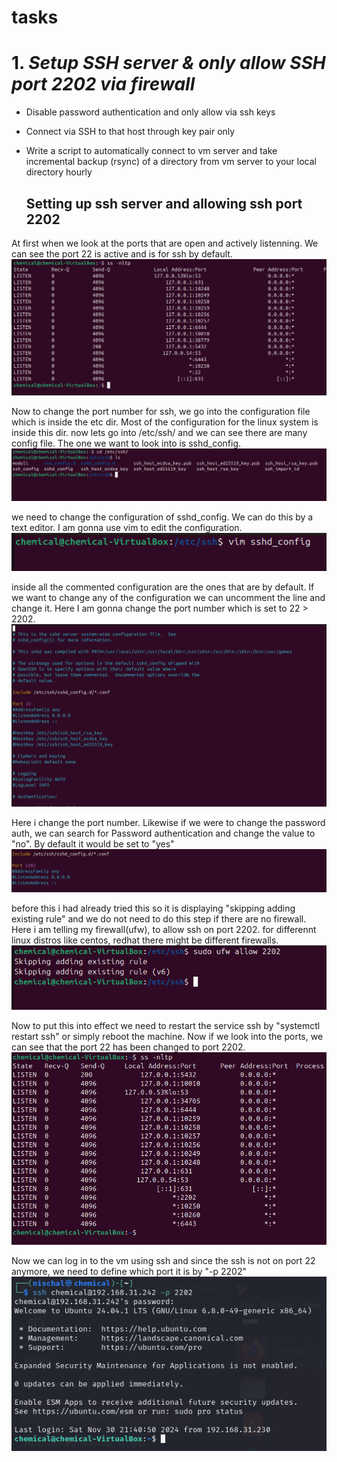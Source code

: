 # tasks

# 1. *Setup SSH server & only allow SSH port 2202 via firewall*
- Disable password authentication and only allow via ssh keys
- Connect via SSH to that host through key pair only
- Write a script to automatically connect to vm server and take incremental backup (rsync) of
  a directory from vm server to your local directory hourly 



  ## Setting up ssh server and allowing ssh port 2202


At first when we look at the ports that are open and actively listenning. We can see the port 22 is active and is for ssh by default.
![screenshot](images/1.png)


Now to change the port number for ssh, we go into the configuration file which is inside the etc dir. Most of the configuration for the linux system is inside this dir. now lets go into /etc/ssh/ and we can see there are many config file. The one we want to look into is sshd_config.
![screenshot](images/2.png)



we need to change the configuration of sshd_config. We can do this by a text editor. I am gonna use vim to edit the configuration.
![screenshot](images/3.png)


inside all the commented configuration are the ones that are by default. If we want to change any of the configuration we can uncomment the line and change it. Here I am gonna change the port number which is set to 22 > 2202.
![screenshot](images/4.png)


Here i change the port number. Likewise if we were to change the password auth, we can search for Password authentication and change the value to "no". By default it would be set to "yes"
![screenshot](images/5.png)


before this i had already tried this so it is displaying "skipping adding existing rule" and we do not need to do this step if there are no firewall. Here i am telling my firewall(ufw), to allow ssh on port 2202. for differennt linux distros like centos, redhat there might be different firewalls.
![screenshot](images/6.png)



Now to put this into effect we need to restart the service ssh by "systemctl restart ssh" or simply reboot the machine. Now if we look into the ports, we can see that the port 22 has been changed to port 2202.
![screenshot](images/7.png)


Now we can log in to the vm using ssh and since the ssh is not on port 22 anymore, we need to define which port it is by "-p 2202"
![screenshot](images/8.png)
